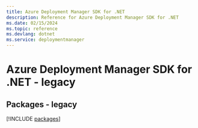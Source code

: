 ```yaml
---
title: Azure Deployment Manager SDK for .NET
description: Reference for Azure Deployment Manager SDK for .NET
ms.date: 02/15/2024
ms.topic: reference
ms.devlang: dotnet
ms.service: deploymentmanager
---
```

# Azure Deployment Manager SDK for .NET - legacy
## Packages - legacy
[!INCLUDE [packages](deployment-manager-index.md)]